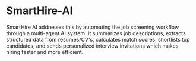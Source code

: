 # SmartHire-AI
SmartHire AI addresses this by automating the job screening workflow through a multi-agent AI system. It summarizes job descriptions, extracts structured data from resumes/CV's, calculates match scores, shortlists top candidates, and sends personalized interview invitations which makes hiring faster and more efficient.
